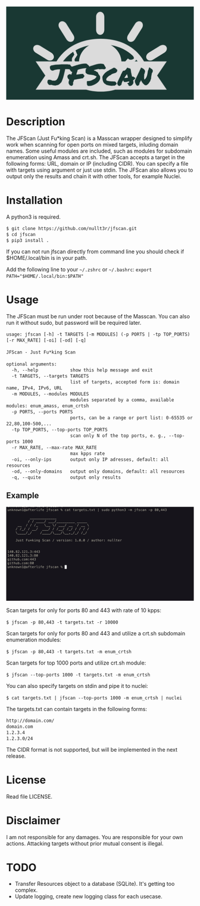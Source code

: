 ![logo](screenshots/jfscan_logo.png)
# Description
The JFScan (Just Fu*king Scan) is a Masscan wrapper designed to simplify work when scanning for open ports on mixed targets, inluding domain names. Some useful modules are included, such as modules for subdomain enumeration using Amass and crt.sh. The JFScan accepts a target in the following forms: URL, domain or IP (including CIDR). You can specify a file with targets using argument or just use stdin. The JFScan also allows you to output only the results and chain it with other tools, for example Nuclei.

# Installation
A python3 is required.

```
$ git clone https://github.com/nullt3r/jfscan.git
$ cd jfscan
$ pip3 install .
```
If you can not run jfscan directly from command line you should check if $HOME/.local/bin is in your path.

Add the following line to your `~/.zshrc` or `~/.bashrc`:
`export PATH="$HOME/.local/bin:$PATH"`

# Usage

The JFScan must be run under root because of the Masscan. You can also run it without sudo, but password will be required later.

```
usage: jfscan [-h] -t TARGETS [-m MODULES] (-p PORTS | -tp TOP_PORTS) [-r MAX_RATE] [-oi] [-od] [-q]

JFScan - Just Fu*king Scan

optional arguments:
  -h, --help            show this help message and exit
  -t TARGETS, --targets TARGETS
                        list of targets, accepted form is: domain name, IPv4, IPv6, URL
  -m MODULES, --modules MODULES
                        modules separated by a comma, available modules: enum_amass, enum_crtsh
  -p PORTS, --ports PORTS
                        ports, can be a range or port list: 0-65535 or 22,80,100-500,...
  -tp TOP_PORTS, --top-ports TOP_PORTS
                        scan only N of the top ports, e. g., --top-ports 1000
  -r MAX_RATE, --max-rate MAX_RATE
                        max kpps rate
  -oi, --only-ips       output only IP adresses, default: all resources
  -od, --only-domains   output only domains, default: all resources
  -q, --quite           output only results
```

## Example
![example](screenshots/sample_scan.png)


Scan targets for only for ports 80 and 443 with rate of 10 kpps:

`$ jfscan -p 80,443 -t targets.txt -r 10000`

Scan targets for only for ports 80 and 443 and utilize a crt.sh subdomain enumeration modules:

`$ jfscan -p 80,443 -t targets.txt -m enum_crtsh`

Scan targets for top 1000 ports and utilize crt.sh module:

`$ jfscan --top-ports 1000 -t targets.txt -m enum_crtsh`

You can also specify targets on stdin and pipe it to nuclei:

`$ cat targets.txt | jfscan --top-ports 1000 -m enum_crtsh | nuclei`

The targets.txt can contain targets in the following forms:
```
http://domain.com/
domain.com
1.2.3.4
1.2.3.0/24
```

The CIDR format is not supported, but will be implemented in the next release.

# License
Read file LICENSE.

# Disclaimer
I am not responsible for any damages. You are responsible for your own
actions. Attacking targets without prior mutual consent is illegal.

# TODO
* Transfer Resources object to a database (SQLite). It's getting too complex.
* Update logging, create new logging class for each usecase.
